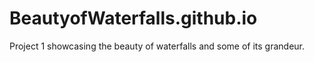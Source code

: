 # BeautyofWaterfalls.github.io
Project 1 showcasing the beauty of waterfalls and some of its grandeur. 
